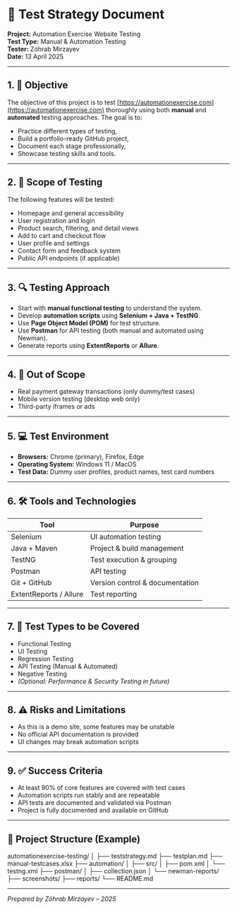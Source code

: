 # 🧪 Test Strategy Document

**Project:** Automation Exercise Website Testing  
**Test Type:** Manual & Automation Testing  
**Tester:** Zöhrab Mirzayev  
**Date:** 13 April 2025  

---

## 1. 🎯 Objective

The objective of this project is to test [https://automationexercise.com](https://automationexercise.com) thoroughly using both **manual** and **automated** testing approaches. The goal is to:
- Practice different types of testing,
- Build a portfolio-ready GitHub project,
- Document each stage professionally,
- Showcase testing skills and tools.

---

## 2. 📌 Scope of Testing

The following features will be tested:
- Homepage and general accessibility
- User registration and login
- Product search, filtering, and detail views
- Add to cart and checkout flow
- User profile and settings
- Contact form and feedback system
- Public API endpoints (if applicable)

---

## 3. 🔍 Testing Approach

- Start with **manual functional testing** to understand the system.
- Develop **automation scripts** using **Selenium + Java + TestNG**.
- Use **Page Object Model (POM)** for test structure.
- Use **Postman** for API testing (both manual and automated using Newman).
- Generate reports using **ExtentReports** or **Allure**.

---

## 4. 🚫 Out of Scope

- Real payment gateway transactions (only dummy/test cases)
- Mobile version testing (desktop web only)
- Third-party iframes or ads

---

## 5. 💻 Test Environment

- **Browsers:** Chrome (primary), Firefox, Edge  
- **Operating System:** Windows 11 / MacOS  
- **Test Data:** Dummy user profiles, product names, test card numbers

---

## 6. 🛠️ Tools and Technologies

| Tool           | Purpose                          |
|----------------|----------------------------------|
| Selenium       | UI automation testing            |
| Java + Maven   | Project & build management       |
| TestNG         | Test execution & grouping        |
| Postman        | API testing                      |
| Git + GitHub   | Version control & documentation  |
| ExtentReports / Allure | Test reporting           |

---

## 7. 🧪 Test Types to be Covered

- Functional Testing  
- UI Testing  
- Regression Testing  
- API Testing (Manual & Automated)  
- Negative Testing  
- *(Optional: Performance & Security Testing in future)*

---

## 8. ⚠️ Risks and Limitations

- As this is a demo site, some features may be unstable  
- No official API documentation is provided  
- UI changes may break automation scripts

---

## 9. ✅ Success Criteria

- At least 90% of core features are covered with test cases  
- Automation scripts run stably and are repeatable  
- API tests are documented and validated via Postman  
- Project is fully documented and available on GitHub

---

## 📁 Project Structure (Example)
automationexercise-testing/ │ ├── teststrategy.md ├── testplan.md ├── manual-testcases.xlsx ├── automation/ │ ├── src/ │ ├── pom.xml │ └── testng.xml ├── postman/ │ ├── collection.json │ └── newman-reports/ ├── screenshots/ ├── reports/ └── README.md

---

*Prepared by Zöhrab Mirzayev – 2025*

